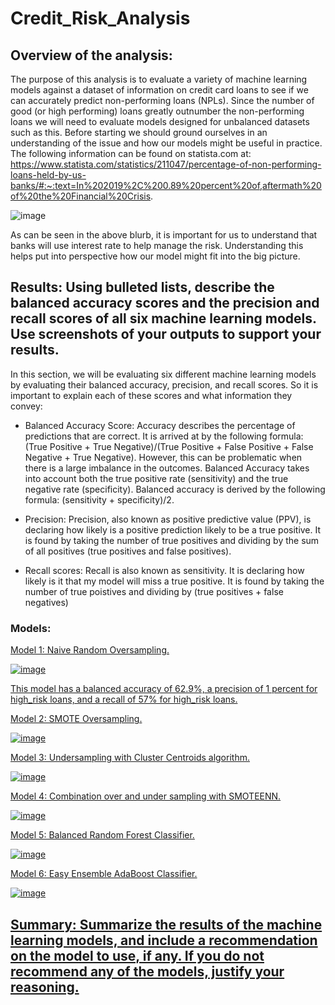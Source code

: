 # Credit_Risk_Analysis

## Overview of the analysis: 

The purpose of this analysis is to evaluate a variety of machine learning models against a dataset of information on credit card loans to see if we can accurately predict non-performing loans (NPLs).  Since the number of good (or high performing) loans greatly outnumber the non-performing loans we will need to evaluate models designed for unbalanced datasets such as this.  Before starting we should ground ourselves in an understanding of the issue and how our models might be useful in practice.  The following information can be found on statista.com at:  https://www.statista.com/statistics/211047/percentage-of-non-performing-loans-held-by-us-banks/#:~:text=In%202019%2C%200.89%20percent%20of,aftermath%20of%20the%20Financial%20Crisis.

![image](https://user-images.githubusercontent.com/90977689/150642820-839d263b-fdeb-47ab-9e42-b1bb9a848530.png)

As can be seen in the above blurb, it is important for us to understand that banks will use interest rate to help manage the risk.  Understanding this helps put into perspective how our model might fit into the big picture.  


## Results: Using bulleted lists, describe the balanced accuracy scores and the precision and recall scores of all six machine learning models. Use screenshots of your outputs to support your results.

In this section, we will be evaluating six different machine learning models by evaluating their balanced accuracy, precision, and recall scores.  So it is important to explain each of these scores and what information they convey:
* Balanced Accuracy Score:
    Accuracy describes the percentage of predictions that are correct.  It is arrived at by the following formula: (True Positive + True Negative)/(True Positive + False Positive + False Negative + True Negative). However, this can be problematic when there is a large imbalance in the outcomes.  Balanced Accuracy takes into account both the true positive rate (sensitivity) and the true negative rate (specificity).  Balanced accuracy is derived by the following formula: (sensitivity + specificity)/2.
    
* Precision:
    Precision, also known as positive predictive value (PPV), is declaring how likely is a positive prediction likely to be a true positive.  It is found by taking the number of true positives and dividing by the sum of all positives (true positives and false positives).
    
* Recall scores:
    Recall is also known as sensitivity.  It is declaring how likely is it that my model will miss a true positive.  It is found by taking the number of true poistives and dividing by (true positives + false negatives)

### Models:

<u> Model 1: Naive Random Oversampling.

![image](https://user-images.githubusercontent.com/90977689/150646210-3b12de32-f323-489b-969e-d89e36a17dab.png)

This model has a balanced accuracy of 62.9%, a precision of 1 percent for high_risk loans, and a recall of 57% for high_risk loans.

Model 2: SMOTE Oversampling.

![image](https://user-images.githubusercontent.com/90977689/150646331-32ac4177-6838-4e40-b767-b954caa02380.png)

Model 3: Undersampling with Cluster Centroids algorithm.

![image](https://user-images.githubusercontent.com/90977689/150646395-f611f88e-d99b-4b00-9ecd-817a0eb20b40.png)

Model 4: Combination over and under sampling with SMOTEENN.

![image](https://user-images.githubusercontent.com/90977689/150646428-6cf50564-a40a-492e-84f8-aa5e523e6853.png)

Model 5: Balanced Random Forest Classifier.

![image](https://user-images.githubusercontent.com/90977689/150646480-d4296f61-eef2-4e61-a36f-c3b8d4b1069c.png)

Model 6: Easy Ensemble AdaBoost Classifier.

![image](https://user-images.githubusercontent.com/90977689/150646512-37e226b6-e3f9-41f4-9872-4ea8582bfacd.png)



## Summary: Summarize the results of the machine learning models, and include a recommendation on the model to use, if any. If you do not recommend any of the models, justify your reasoning.
